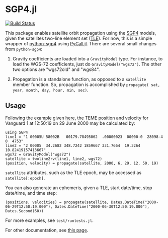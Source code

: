 # SGP4.jl

[![Build Status](https://travis-ci.org/crbinz/SGP4.jl.svg?branch=master)](https://travis-ci.org/crbinz/SGP4.jl)

This package enables satellite orbit propagation using the [SGP4](https://en.wikipedia.org/wiki/Simplified_perturbations_models) models, given the satellites two-line element set ([TLE](http://www.celestrak.com/NORAD/documentation/tle-fmt.asp)). For now, this is a simple wrapper of [python-sgp4](https://github.com/brandon-rhodes/python-sgp4) using [PyCall.jl](https://github.com/stevengj/PyCall.jl). There are several small changes from `python-sgp4`:

1. Gravity coefficients are loaded into a `GravityModel` type. For instance, to load the WGS-72 coefficients, just do `GravityModel("wgs72")`. The other two options are "wgs72old" and "wgs84".

2. Propagation is a standalone function, as opposed to a `satellite` member function. So, propagation is accomplished by `propagate( sat, year, month, day, hour, min, sec)`.

## Usage
Following the example given [here](https://pypi.python.org/pypi/sgp4/), the TEME position and velocity for Vanguard 1 at 12:50:19 on 29 June 2000 may be calculated by:

```
using SGP4
line1 = "1 00005U 58002B   00179.78495062  .00000023  00000-0  28098-4 0  4753"
line2 = "2 00005  34.2682 348.7242 1859667 331.7664  19.3264 10.82419157413667"
wgs72 = GravityModel("wgs72")
satellite = twoline2rv(line1, line2, wgs72)
(position, velocity) = propagate(satellite, 2000, 6, 29, 12, 50, 19)
```

`satellite` attributes, such as the TLE epoch, may be accessed as `satellite[:epoch]`.

You can also generate an ephemeris, given a TLE, start date/time, stop date/time, and time step:

```
(positions, velocities) = propagate(satellite, Dates.DateTime("2000-06-29T12:50:19.000"), Dates.DateTime("2000-06-30T12:50:19.000"), Dates.Second(60))
```

For more examples, see `test/runtests.jl`.

For other documentation, see [this page](https://pypi.python.org/pypi/sgp4/).
